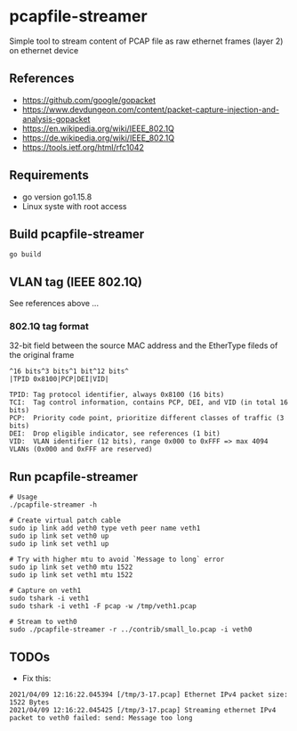 # pcapfile-streamer
Simple tool to stream content of PCAP file as raw ethernet frames (layer 2) on ethernet device

## References
* https://github.com/google/gopacket
* https://www.devdungeon.com/content/packet-capture-injection-and-analysis-gopacket
* https://en.wikipedia.org/wiki/IEEE_802.1Q
* https://de.wikipedia.org/wiki/IEEE_802.1Q
* https://tools.ietf.org/html/rfc1042

## Requirements
* go version go1.15.8
* Linux syste with root access

## Build pcapfile-streamer
```
go build
```

## VLAN tag (IEEE 802.1Q)
See references above ...

### 802.1Q tag format
32-bit field between the source MAC address and the EtherType fileds of the original frame
```
^16 bits^3 bits^1 bit^12 bits^
|TPID 0x8100|PCP|DEI|VID|

TPID: Tag protocol identifier, always 0x8100 (16 bits)
TCI:  Tag control information, contains PCP, DEI, and VID (in total 16 bits)
PCP:  Priority code point, prioritize different classes of traffic (3 bits)
DEI:  Drop eligible indicator, see references (1 bit)
VID:  VLAN identifier (12 bits), range 0x000 to 0xFFF => max 4094 VLANs (0x000 and 0xFFF are reserved)
```

## Run pcapfile-streamer
```
# Usage
./pcapfile-streamer -h

# Create virtual patch cable
sudo ip link add veth0 type veth peer name veth1
sudo ip link set veth0 up
sudo ip link set veth1 up

# Try with higher mtu to avoid `Message to long` error
sudo ip link set veth0 mtu 1522
sudo ip link set veth1 mtu 1522

# Capture on veth1
sudo tshark -i veth1
sudo tshark -i veth1 -F pcap -w /tmp/veth1.pcap

# Stream to veth0
sudo ./pcapfile-streamer -r ../contrib/small_lo.pcap -i veth0
```

## TODOs
* Fix this:
```
2021/04/09 12:16:22.045394 [/tmp/3-17.pcap] Ethernet IPv4 packet size: 1522 Bytes
2021/04/09 12:16:22.045425 [/tmp/3-17.pcap] Streaming ethernet IPv4 packet to veth0 failed: send: Message too long
```
